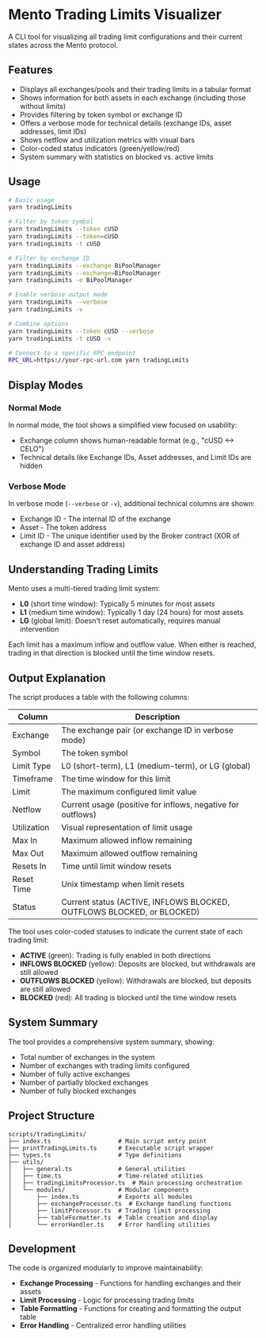 # Mento Trading Limits Visualizer

A CLI tool for visualizing all trading limit configurations and their current states across the Mento protocol.

## Features

- Displays all exchanges/pools and their trading limits in a tabular format
- Shows information for both assets in each exchange (including those without limits)
- Provides filtering by token symbol or exchange ID
- Offers a verbose mode for technical details (exchange IDs, asset addresses, limit IDs)
- Shows netflow and utilization metrics with visual bars
- Color-coded status indicators (green/yellow/red)
- System summary with statistics on blocked vs. active limits

## Usage

```bash
# Basic usage
yarn tradingLimits

# Filter by token symbol
yarn tradingLimits --token cUSD
yarn tradingLimits --token=cUSD
yarn tradingLimits -t cUSD

# Filter by exchange ID
yarn tradingLimits --exchange BiPoolManager
yarn tradingLimits --exchange=BiPoolManager
yarn tradingLimits -e BiPoolManager

# Enable verbose output mode
yarn tradingLimits --verbose
yarn tradingLimits -v

# Combine options
yarn tradingLimits --token cUSD --verbose
yarn tradingLimits -t cUSD -v

# Connect to a specific RPC endpoint
RPC_URL=https://your-rpc-url.com yarn tradingLimits
```

## Display Modes

### Normal Mode

In normal mode, the tool shows a simplified view focused on usability:

- Exchange column shows human-readable format (e.g., "cUSD <-> CELO")
- Technical details like Exchange IDs, Asset addresses, and Limit IDs are hidden

### Verbose Mode

In verbose mode (`--verbose` or `-v`), additional technical columns are shown:

- Exchange ID - The internal ID of the exchange
- Asset - The token address
- Limit ID - The unique identifier used by the Broker contract (XOR of exchange ID and asset address)

## Understanding Trading Limits

Mento uses a multi-tiered trading limit system:

- **L0** (short time window): Typically 5 minutes for most assets
- **L1** (medium time window): Typically 1 day (24 hours) for most assets
- **LG** (global limit): Doesn't reset automatically, requires manual intervention

Each limit has a maximum inflow and outflow value. When either is reached, trading in that direction is blocked until the time window resets.

## Output Explanation

The script produces a table with the following columns:

| Column | Description |
|--------|-------------|
| Exchange | The exchange pair (or exchange ID in verbose mode) |
| Symbol | The token symbol |
| Limit Type | L0 (short-term), L1 (medium-term), or LG (global) |
| Timeframe | The time window for this limit |
| Limit | The maximum configured limit value |
| Netflow | Current usage (positive for inflows, negative for outflows) |
| Utilization | Visual representation of limit usage |
| Max In | Maximum allowed inflow remaining |
| Max Out | Maximum allowed outflow remaining |
| Resets In | Time until limit window resets |
| Reset Time | Unix timestamp when limit resets |
| Status | Current status (ACTIVE, INFLOWS BLOCKED, OUTFLOWS BLOCKED, or BLOCKED) |

The tool uses color-coded statuses to indicate the current state of each trading limit:

- **ACTIVE** (green): Trading is fully enabled in both directions
- **INFLOWS BLOCKED** (yellow): Deposits are blocked, but withdrawals are still allowed
- **OUTFLOWS BLOCKED** (yellow): Withdrawals are blocked, but deposits are still allowed  
- **BLOCKED** (red): All trading is blocked until the time window resets

## System Summary

The tool provides a comprehensive system summary, showing:

- Total number of exchanges in the system
- Number of exchanges with trading limits configured
- Number of fully active exchanges
- Number of partially blocked exchanges
- Number of fully blocked exchanges

## Project Structure

```
scripts/tradingLimits/
├── index.ts                   # Main script entry point
├── printTradingLimits.ts      # Executable script wrapper
├── types.ts                   # Type definitions
├── utils/
│   ├── general.ts             # General utilities
│   ├── time.ts                # Time-related utilities
│   ├── tradingLimitsProcessor.ts  # Main processing orchestration
│   └── modules/               # Modular components
│       ├── index.ts           # Exports all modules
│       ├── exchangeProcessor.ts  # Exchange handling functions
│       ├── limitProcessor.ts  # Trading limit processing
│       ├── tableFormatter.ts  # Table creation and display
│       └── errorHandler.ts    # Error handling utilities
```

## Development

The code is organized modularly to improve maintainability:

- **Exchange Processing** - Functions for handling exchanges and their assets
- **Limit Processing** - Logic for processing trading limits
- **Table Formatting** - Functions for creating and formatting the output table
- **Error Handling** - Centralized error handling utilities
